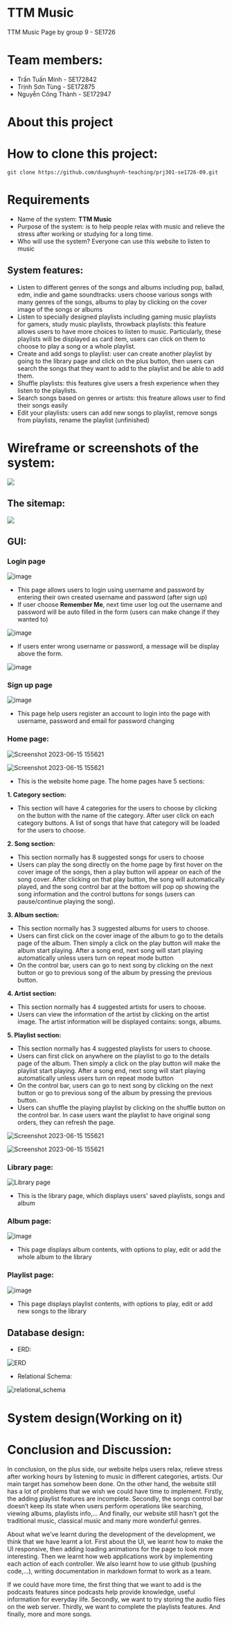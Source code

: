 # TTM Music
TTM Music Page by group 9 - SE1726

# Team members:
- Trần Tuấn Minh - SE172842
- Trịnh Sơn Tùng - SE172875
- Nguyễn Công Thành - SE172947

# About this project
  
# How to clone this project:
```
git clone https://github.com/dunghuynh-teaching/prj301-se1726-09.git
```

# Requirements

- Name of the system: **TTM Music**
- Purpose of the system: is to help people relax with music and relieve the stress after working or studying for a long time.
- Who will use the system? Everyone can use this website to listen to music

## System features:

- Listen to different genres of the songs and albums including pop, ballad, edm, indie and game soundtracks: users choose various songs with many genres
of the songs, albums to play by clicking on the cover image of the songs or albums
- Listen to specially designed playlists including gaming music playlists for gamers, study music playlists, throwback playlists: this feature allows users to
have more choices to listen to music. Particularly, these playlists will be displayed as card item, users can click on them to choose to play a song or a whole playlist.
- Create and add songs to playlist: user can create another playlist by going to the library page and click on the plus button, then users can search the songs
that they want to add to the playlist and be able to add them. 
- Shuffle playlists: this features give users a fresh experience when they listen to the playlists.
- Search songs based on genres or artists: this freature allows user to find their songs easily
- Edit your playlists: users can add new songs to playlist, remove songs from playlists, rename the playlist (unfinished)

# Wireframe or screenshots of the system:

![](wireframe.png)

## The sitemap: 
![](/TTM_Music_Sitemap.png)

## GUI:
### Login page

![image](https://github.com/dunghuynh-teaching/prj301-se1726-09/assets/133552281/16d76f32-33ac-4603-af23-0082f20af9a6)

- This page allows users to login using username and password by entering their own created username and password (after sign up)
- If user choose **Remember Me**, next time user log out the username and password will be auto filled in the form (users can make change if they wanted to)

![image](https://github.com/dunghuynh-teaching/prj301-se1726-09/assets/133552281/5cc43833-88ab-475a-9fa6-a747139276eb)

- If users enter wrong username or password, a message will be display above the form.

![image](https://github.com/dunghuynh-teaching/prj301-se1726-09/assets/133552281/9031ffa9-19f6-4e7a-9701-dd62f9f2df5e)


### Sign up page
![image](https://github.com/dunghuynh-teaching/prj301-se1726-09/assets/133552281/8118c619-43e2-40cb-a6f0-a7f013d1178d)
- This page help users register an account to login into the page with username, password and email for password changing 
### Home page:

![Screenshot 2023-06-15 155621](https://github.com/dunghuynh-teaching/prj301-se1726-09/assets/133552281/a0e2e0d7-ea96-4e4d-81dd-f97dd5170f37)

![Screenshot 2023-06-15 155621](https://github.com/dunghuynh-teaching/prj301-se1726-09/assets/133552281/0a9958e9-f5a8-44d1-a3f6-40585d03cf5d)

- This is the website home page. The home pages have 5 sections:

**1. Category section:**

- This section will have 4 categories for the users to choose by clicking on the button with the name of the category. After user click on each category buttons. A list of songs that have that category will be loaded for the users to choose.

**2. Song section:**

- This section normally has 8 suggested songs for users to choose
- Users can play the song directly on the home page by first hover on the cover image of the songs, then a play button will appear on each of the song cover. After clicking on that play button, the song will automatically played, and the song control bar at the bottom will pop op showing the song information and the
control buttons for songs (users can pause/continue playing the song).

**3. Album section:**

- This section normally has 3 suggested albums for users to choose.
- Users can first click on the cover image of the album to go to the details page of the album. Then simply a click on the play button will make the album start
playing. After a song end, next song will start playing automatically unless users turn on repeat mode button
- On the control bar, users can go to next song by clicking on the next button or go to previous song of the album by pressing the previous button.

**4. Artist section:**

- This section normally has 4 suggested artists for users to choose.
- Users can view the information of the artist by clicking on the artist image. The artist information will be displayed contains: songs, albums.

**5. Playlist section:**

- This section normally has 4 suggested playlists for users to choose.
- Users can first click on anywhere on the playlist to go to the details page of the album. Then simply a click on the play button will make the playlist start
playing. After a song end, next song will start playing automatically unless users turn on repeat mode button
- On the control bar, users can go to next song by clicking on the next button or go to previous song of the album by pressing the previous button.
- Users can shuffle the playing playlist by clicking on the shuffle button on the control bar. In case users want the playlist to have original song orders, they can refresh the page.

![Screenshot 2023-06-15 155621](https://github.com/dunghuynh-teaching/prj301-se1726-09/assets/133552281/cdd9c28d-824c-48d2-8e30-3221a3fb67e5)

![Screenshot 2023-06-15 155621](https://github.com/dunghuynh-teaching/prj301-se1726-09/assets/133552281/c7eb84f9-3185-485f-a687-e3f097393dd5)

### Library page:
![Library page](https://github.com/dunghuynh-teaching/prj301-se1726-09/assets/133552281/d2c02c0d-ea41-4cfb-a681-81176787bfd6)
- This is the library page, which displays users' saved playlists, songs and album
### Album page:
![image](https://github.com/dunghuynh-teaching/prj301-se1726-09/assets/133552281/230ca5a5-d105-4e05-a8cd-690b9bdccd85)
- This page displays album contents, with options to play, edit or add the whole album to the library 
### Playlist page:
![image](https://github.com/dunghuynh-teaching/prj301-se1726-09/assets/133552281/483a2f68-abba-4e1b-ba90-f3d52ef0191d)
- This page displays playlist contents, with options to play, edit or add new songs to the library 

## Database design:

- ERD:

![ERD](ERD.png)

- Relational Schema:
  
![relational_schema](relational_schema.png)

# System design(Working on it)

# Conclusion and Discussion:

In conclusion, on the plus side, our website helps users relax, relieve stress after working hours by listening to music in different categories, artists. Our main target has somehow been done. On the other hand, the website still has a lot of problems that we wish we could have time to implement. Firstly, the adding playlist features are incomplete. Secondly, the songs control bar doesn’t keep its state when users perform operations like searching, viewing albums, playlists info,... And finally, our website still hasn't got the traditional music, classical music and many more wonderful genres.

About what we’ve learnt during the development of the development, we think that we have learnt a lot. First about the UI, we learnt how to make the UI responsive, then adding loading animations for the page to look more interesting. Then we learnt how web applications work by implementing each action of each controller. We also learnt how to use github (pushing code,...), writing documentation in markdown format to work as a team.

If we could have more time, the first thing that we want to add is the podcasts features since podcasts help provide knowledge, useful information for everyday life. Secondly, we want to try storing the audio files on the web server. Thirdly, we want to complete the playlists features. And finally, more and more songs.
